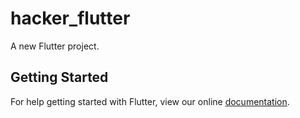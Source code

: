 # hacker_flutter

A new Flutter project.

## Getting Started

For help getting started with Flutter, view our online
[documentation](https://flutter.io/).
